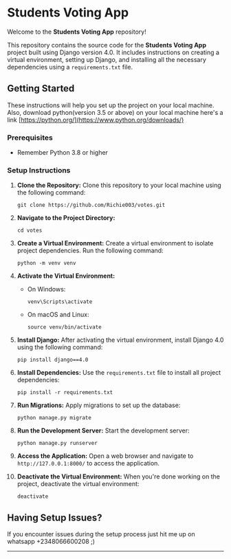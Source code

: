 # Students Voting App

Welcome to the **Students Voting App** repository!

This repository contains the source code for the **Students Voting App** project built using Django version 4.0. It includes instructions on creating a virtual environment, setting up Django, and installing all the necessary dependencies using a `requirements.txt` file.

## Getting Started

These instructions will help you set up the project on your local machine. Also, download python(version 3.5 or above) on your local machine here's a link [https://python.org/](https://www.python.org/downloads/)

### Prerequisites

- Remember Python 3.8 or higher

### Setup Instructions

1. **Clone the Repository:**
   Clone this repository to your local machine using the following command:
   ```
   git clone https://github.com/Richie003/votes.git
   ```

2. **Navigate to the Project Directory:**
   ```
   cd votes
   ```

3. **Create a Virtual Environment:**
   Create a virtual environment to isolate project dependencies. Run the following command:
   ```
   python -m venv venv
   ```

4. **Activate the Virtual Environment:**
   - On Windows:
     ```
     venv\Scripts\activate
     ```
   - On macOS and Linux:
     ```
     source venv/bin/activate
     ```

5. **Install Django:**
   After activating the virtual environment, install Django 4.0 using the following command:
   ```
   pip install django==4.0
   ```

6. **Install Dependencies:**
   Use the `requirements.txt` file to install all project dependencies:
   ```
   pip install -r requirements.txt
   ```

7. **Run Migrations:**
   Apply migrations to set up the database:
   ```
   python manage.py migrate
   ```

8. **Run the Development Server:**
   Start the development server:
   ```
   python manage.py runserver
   ```

9. **Access the Application:**
   Open a web browser and navigate to `http://127.0.0.1:8000/` to access the application.

10. **Deactivate the Virtual Environment:**
    When you're done working on the project, deactivate the virtual environment:
    ```
    deactivate
    ```

## Having Setup Issues?

If you encounter issues during the setup process just hit me up on whatsapp +2348066600208 ;)

---

